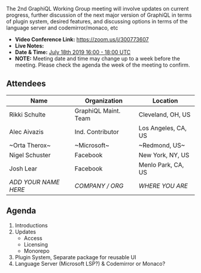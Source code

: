 The 2nd GraphiQL Working Group meeting will involve updates on current progress, further discussion of the next major version of GraphiQL in terms of plugin system, desired features, and discussing options in terms of the language server and codemirror/monaco, etc

- **Video Conference Link:** https://zoom.us/j/300773607
- **Live Notes:**
- **Date & Time:** [July 18th 2019 16:00 - 18:00 UTC](https://www.timeanddate.com/worldclock/meetingdetails.html?year=2019&month=6&day=18&hour=16&min=0&sec=0&p1=224&p2=179&p3=136&p4=37&p5=239&p6=101&p7=152)
- **NOTE:** Meeting date and time may change up to a week before the meeting. Please check the agenda the week of the meeting to confirm.

## Attendees

Name                 | Organization         | Location
-------------------- | -------------------- | ----------------------
Rikki Schulte        | GraphiQL Maint. Team | Cleveland, OH, US
Alec Aivazis         | Ind. Contributor     | Los Angeles, CA, US
~Orta Therox~        | ~Microsoft~          | ~Redmond, US~
Nigel Schuster       | Facebook             | New York, NY, US 
Josh Lear            | Facebook             | Menlo Park, CA, US
*ADD YOUR NAME HERE* | *COMPANY / ORG*      | *WHERE YOU ARE*

## Agenda

1. Introductions
1. Updates
   - Access
   - Licensing
   - Monorepo
1. Plugin System, Separate package for reusable UI
1. Language Server (Microsoft LSP?) & Codemirror or Monaco?
